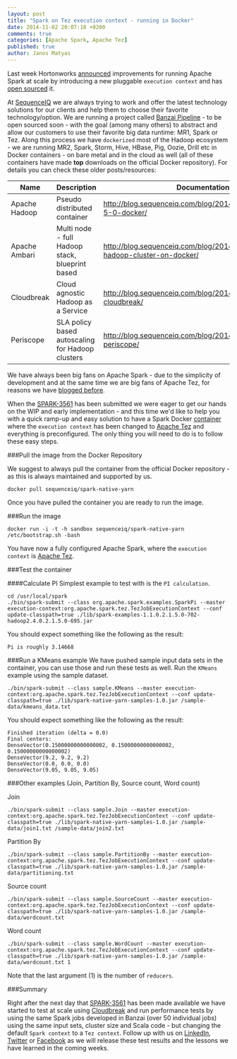 ```yaml
---
layout: post
title: "Spark on Tez execution context - running in Docker"
date: 2014-11-02 20:07:18 +0200
comments: true
categories: [Apache Spark, Apache Tez]
published: true
author: Janos Matyas
---
```


Last week Hortonworks [announced](http://hortonworks.com/blog/improving-spark-data-pipelines-native-yarn-integration/) improvements for running Apache Spark at scale by introducing a new pluggable `execution context` and has [open sourced](https://github.com/hortonworks/spark-native-yarn-samples) it.

At [SequenceIQ](http://sequenceiq.com/) we are always trying to work and offer the latest technology solutions for our clients and help them to choose their favorite technology/option. We are running a project called [Banzai Pipeline](http://docs.banzai.apiary.io/) - to be open sourced soon - with the goal (among many others) to abstract and allow our customers to use their favorite big data runtime: MR1, Spark or Tez. Along this process we have `dockerized` most of the Hadoop ecosystem - we are running MR2, Spark, Storm, Hive, HBase, Pig, Oozie, Drill etc in Docker containers - on bare metal and in the cloud as well (all of these containers have made **top** downloads on the official Docker repository). For details you can check these older posts/resources:

| Name                  | Description | Documentation | GitHub
|-----------------------|----|--------| ----------
| Apache Hadoop  | Pseudo distributed container | http://blog.sequenceiq.com/blog/2014/08/18/hadoop-2-5-0-docker/ | https://github.com/sequenceiq/hadoop-docker
| Apache Ambari   | Multi node - full Hadoop stack, blueprint based | http://blog.sequenceiq.com/blog/2014/06/19/multinode-hadoop-cluster-on-docker/ | https://github.com/sequenceiq/docker-ambari
| Cloudbreak 	     | Cloud agnostic Hadoop as a Service | http://blog.sequenceiq.com/blog/2014/07/18/announcing-cloudbreak/ | https://github.com/sequenceiq/cloudbreak
| Periscope 	     | SLA policy based autoscaling for Hadoop clusters | http://blog.sequenceiq.com/blog/2014/08/27/announcing-periscope/ | https://github.com/sequenceiq/periscope


We have always been big fans on Apache Spark - due to the simplicity of development and at the same time we are big fans of Apache Tez, for reasons we have [blogged before](http://blog.sequenceiq.com/blog/2014/09/23/topn-on-apache-tez/).

When the [SPARK-3561](https://issues.apache.org/jira/browse/SPARK-3561) has been submitted we were eager to get our hands on the WIP and early implementation - and this time we'd like to help you with a quick ramp-up and easy solution to have a Spark Docker [container](https://github.com/sequenceiq/docker-spark-native-yarn) where the `execution context` has been changed to [Apache Tez](http://tez.apache.org/) and everything is preconfigured. The only thing you will need to do is to follow these easy steps.

###Pull the image from the Docker Repository

We suggest to always pull the container from the official Docker repository - as this is always maintained and supported by us.

```
docker pull sequenceiq/spark-native-yarn
```

Once you have pulled the container you are ready to run the image.

###Run the image

```
docker run -i -t -h sandbox sequenceiq/spark-native-yarn /etc/bootstrap.sh -bash
```
<!-- more -->

You have now a fully configured Apache Spark, where the `execution context` is [Apache Tez](http://tez.apache.org/).

###Test the container

####Calculate PI
Simplest example to test with is the `PI calculation`.

```
cd /usr/local/spark
./bin/spark-submit --class org.apache.spark.examples.SparkPi --master execution-context:org.apache.spark.tez.TezJobExecutionContext --conf update-classpath=true ./lib/spark-examples-1.1.0.2.1.5.0-702-hadoop2.4.0.2.1.5.0-695.jar
```

You should expect something like the following as the result:
```
Pi is roughly 3.14668
```

###Run a KMeans example
We have pushed sample input data sets in the container, you can use those and run these tests as well.
Run the `KMeans` example using the sample dataset.

```
./bin/spark-submit --class sample.KMeans --master execution-context:org.apache.spark.tez.TezJobExecutionContext --conf update-classpath=true ./lib/spark-native-yarn-samples-1.0.jar /sample-data/kmeans_data.txt
```

You should expect something like the following as the result:
```
Finished iteration (delta = 0.0)
Final centers:
DenseVector(0.15000000000000002, 0.15000000000000002, 0.15000000000000002)
DenseVector(9.2, 9.2, 9.2)
DenseVector(0.0, 0.0, 0.0)
DenseVector(9.05, 9.05, 9.05)
```
###Other examples (Join, Partition By, Source count, Word count)

Join
```
./bin/spark-submit --class sample.Join --master execution-context:org.apache.spark.tez.TezJobExecutionContext --conf update-classpath=true ./lib/spark-native-yarn-samples-1.0.jar /sample-data/join1.txt /sample-data/join2.txt
```
Partition By
```
./bin/spark-submit --class sample.PartitionBy --master execution-context:org.apache.spark.tez.TezJobExecutionContext --conf update-classpath=true ./lib/spark-native-yarn-samples-1.0.jar /sample-data/partitioning.txt
```
Source count
```
./bin/spark-submit --class sample.SourceCount --master execution-context:org.apache.spark.tez.TezJobExecutionContext --conf update-classpath=true ./lib/spark-native-yarn-samples-1.0.jar /sample-data/wordcount.txt
```
Word count
```
./bin/spark-submit --class sample.WordCount --master execution-context:org.apache.spark.tez.TezJobExecutionContext --conf update-classpath=true ./lib/spark-native-yarn-samples-1.0.jar /sample-data/wordcount.txt 1
```
Note that the last argument (1) is the number of `reducers`.

###Summary

Right after the next day that [SPARK-3561](https://github.com/hortonworks/spark-native-yarn-samples) has been made available we have started to test at scale using [Cloudbreak](http://sequenceiq.com/cloudbreak/) and run performance tests by using the same Spark jobs developed in Banzai (over 50 individual jobs) using the same input sets, cluster size and Scala code - but changing the default `Spark context` to a `Tez context`. Follow up with us on [LinkedIn](https://www.linkedin.com/company/sequenceiq/), [Twitter](https://twitter.com/sequenceiq) or [Facebook](https://www.facebook.com/sequenceiq) as we will release these test results and the lessons we have learned in the coming weeks.
